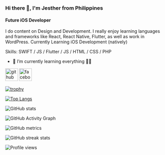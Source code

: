 ### Hi there 👋, I'm Jesther from Philippines
#### Future iOS Developer
I do content on Design and Development. I really enjoy learning languages and frameworks like React, React Native, Flutter, as well as work in WordPress.
Currently Learning iOS Development (natively)

Skills: SWIFT / JS / Flutter / JS / HTML / CSS / PHP

- 🔭 I’m currently learning everything 🤣🥲


[<img src='https://cdn.jsdelivr.net/npm/simple-icons@3.0.1/icons/github.svg' alt='github' height='40'>](https://github.com/jesther-ai)  [<img src='https://cdn.jsdelivr.net/npm/simple-icons@3.0.1/icons/facebook.svg' alt='facebook' height='40'>](https://www.facebook.com/jesther12345)  

[![trophy](https://github-profile-trophy.vercel.app/?username=jesther-ai)](https://github.com/ryo-ma/github-profile-trophy)

[![Top Langs](https://github-readme-stats.vercel.app/api/top-langs/?username=jesther-ai)](https://github.com/anuraghazra/github-readme-stats)

![GitHub stats](https://github-readme-stats.vercel.app/api?username=jesther-ai&show_icons=true)  

![GitHub Activity Graph](https://activity-graph.herokuapp.com/graph?username=jesther-ai)  

![GitHub metrics](https://metrics.lecoq.io/jesther-ai)  

![GitHub streak stats](https://github-readme-streak-stats.herokuapp.com/?user=jesther-ai)  

![Profile views](https://gpvc.arturio.dev/jesther-ai)  
